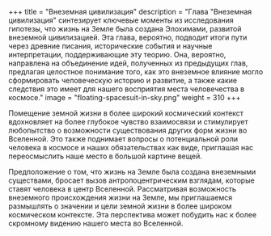 +++
title = "Внеземная цивилизация"
description = "Глава \"Внеземная цивилизация\" синтезирует ключевые моменты из исследования гипотезы, что жизнь на Земле была создана Элохимами, развитой внеземной цивилизацией. Эта глава, вероятно, подводит итоги пути через древние писания, исторические события и научные интерпретации, поддерживающие эту теорию. Она, вероятно, направлена на объединение идей, полученных из предыдущих глав, предлагая целостное понимание того, как это внеземное влияние могло сформировать человеческую историю и развитие, а также какие следствия это имеет для нашего восприятия места человечества в космосе."
image = "floating-spacesuit-in-sky.png"
weight = 310
+++

Помещение земной жизни в более широкий космический контекст вдохновляет на более глубокое чувство взаимосвязи и стимулирует любопытство о возможности существования других форм жизни во Вселенной. Это также поднимает вопросы о потенциальной роли человека в космосе и наших обязательствах как виде, приглашая нас переосмыслить наше место в большой картине вещей.

Предположение о том, что жизнь на Земле была создана внеземными существами, бросает вызов антропоцентрическим взглядам, которые ставят человека в центр Вселенной. Рассматривая возможность внеземного происхождения жизни на Земле, мы приглашаемся размышлять о значении и цели земной жизни в более широком космическом контексте. Эта перспектива может побудить нас к более скромному видению нашего места во Вселенной.
